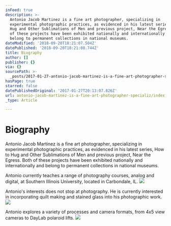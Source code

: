 ```yaml
---
inFeed: true
description: >-
  Antonio Jacob Martinez is a fine art photographer, specializing in
  experimental photographic practices, as evidenced in his latest series, How to
  Hug and Other Sublimations of Men and previous project, Near the Egress. Both
  of these projects have been exhibited nationally and internationally and
  belong to permanent collections in national museums.
dateModified: '2018-09-20T18:21:07.504Z'
datePublished: '2018-09-20T18:21:08.744Z'
title: Biography
author: []
publisher: {}
via: {}
sourcePath: >-
  _posts/2017-01-27-antonio-jacob-martinez-is-a-fine-art-photographer-specializ.md
hasPage: true
starred: false
datePublishedOriginal: '2017-01-27T20:13:07.826Z'
url: antonio-jacob-martinez-is-a-fine-art-photographer-specializ/index.html
_type: Article

---
```

# **Biography**

Antonio Jacob Martinez is a fine art photographer, specializing in experimental photographic practices, as evidenced in his latest series, How to Hug and Other Sublimations of Men and previous project, Near the Egress. Both of these projects have been exhibited nationally and internationally and belong to permanent collections in national museums.

Antonio currently teaches a range of photography courses, analog and digital, at Southern Illinois University, located in Carbondale, IL.
![](https://the-grid-user-content.s3-us-west-2.amazonaws.com/1eb80278-619c-40fd-b2f6-e8d8bd4a846b.jpg)

Antonio's interests does not stop at photography. He is currently interested in incorporating quilt making and stained glass into his photographic work. ![](https://the-grid-user-content.s3-us-west-2.amazonaws.com/98e20abc-9549-4afa-99b7-6dc47570e648.jpg)

Antonio explores a variety of processes and camera formats, from 4x5 view cameras to DayLab polaroid lifts.
![](https://the-grid-user-content.s3-us-west-2.amazonaws.com/d318be89-c3ea-447c-9d3c-5865abc272b2.jpg)